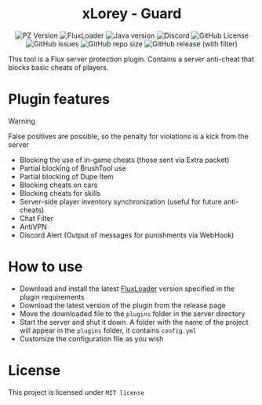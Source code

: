 <div align="center">
    <h1>xLorey - Guard</h1>
</div>

<p align="center">
    <img alt="PZ Version" src="https://img.shields.io/badge/Project_Zomboid-v41.78.16-blue">
    <img alt="FluxLoader" src="https://img.shields.io/badge/Flux_Loader->=0.8.2-yellow">
    <img alt="Java version" src="https://img.shields.io/badge/Java-17-orange">
    <a href="https://discord.gg/BwSuTdEGJ4" style="text-decoration: none;">
         <img alt="Discord" src="https://img.shields.io/discord/1174285070761197599.svg?label=&logo=discord&logoColor=ffffff&color=7389D8&labelColor=6A7EC2">
    </a>
    <img alt="GitHub License" src="https://img.shields.io/github/license/xLorey/xLorey-Guard">
    <img alt="GitHub issues" src="https://img.shields.io/github/issues-raw/xlorey/xLorey-Guard">
    <img alt="GitHub repo size" src="https://img.shields.io/github/repo-size/xlorey/xLorey-Guard">
    <img alt="GitHub release (with filter)" src="https://img.shields.io/github/v/release/xlorey/xLorey-Guard">
</p>

This tool is a Flux server protection plugin. Contains a server anti-cheat that blocks basic cheats of players.

# Plugin features
> [!WARNING]
> False positives are possible, so the penalty for violations is a kick from the server

- Blocking the use of in-game cheats (those sent via Extra packet)
- Partial blocking of BrushTool use
- Partial blocking of Dupe Item
- Blocking cheats on cars
- Blocking cheats for skills
- Server-side player inventory synchronization (useful for future anti-cheats)
- Chat Filter
- AntiVPN
- Discord Alert (Output of messages for punishments via WebHook)

# How to use

- Download and install the latest [FluxLoader](https://github.com/xLorey/FluxLoader) version specified in the plugin requirements
- Download the latest version of the plugin from the release page
- Move the downloaded file to the `plugins` folder in the server directory
- Start the server and shut it down. A folder with the name of the project will appear in the `plugins` folder, it contains `config.yml`
- Customize the configuration file as you wish

# License

This project is licensed under `MIT license`
